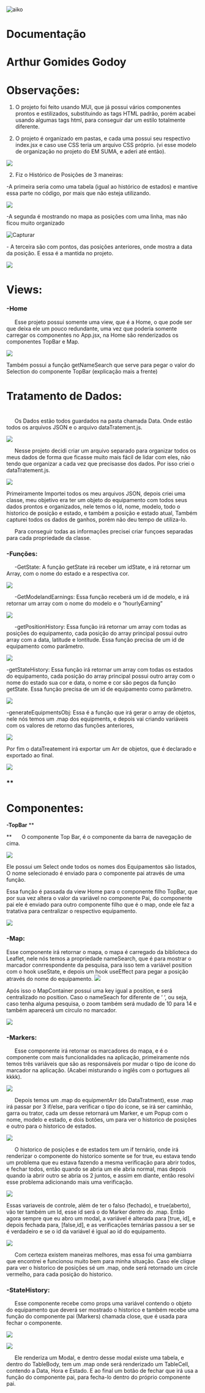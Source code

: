 ![aiko](Aspose.Words.9b1917df-3c40-492a-85e7-aa8648c56ee8.001.png)

#
# **Documentação**
# **Arthur Gomides Godoy**

# **Observações:**

1. O projeto foi feito usando MUI, que já possui vários componentes prontos e estilizados, substituindo as tags HTML padrão, porém acabei usando algumas tags html, para conseguir dar um estilo totalmente diferente.

2. O projeto é organizado em pastas, e cada uma possui seu respectivo index.jsx e caso use CSS teria um arquivo CSS próprio. (vi esse modelo de organização no projeto do EM SUMA, e aderi até então).

![](Aspose.Words.9b1917df-3c40-492a-85e7-aa8648c56ee8.002.png)

2. Fiz o Histórico de Posições de 3 maneiras:

-A primeira seria como uma tabela (igual ao histórico de estados) e mantive essa parte no código, por mais que não esteja utilizando.

![](Aspose.Words.9b1917df-3c40-492a-85e7-aa8648c56ee8.003.png)

-A segunda é mostrando no mapa as posições com uma linha, mas não ficou muito organizado

![Capturar](Aspose.Words.9b1917df-3c40-492a-85e7-aa8648c56ee8.004.png)

\- A terceira são com pontos, das posições anteriores, onde mostra a data da posição. E essa é a mantida no projeto.

![](Aspose.Words.9b1917df-3c40-492a-85e7-aa8648c56ee8.005.png)
# **Views:**

### **-Home**

`	`Esse projeto possui somente uma view, que é a Home, o que pode ser que deixa ele um pouco redundante, uma vez que poderia somente carregar os componentes no App.jsx, na Home são renderizados os componentes TopBar 	e Map.

![](Aspose.Words.9b1917df-3c40-492a-85e7-aa8648c56ee8.006.png)

Também possui a função getNameSearch que serve para pegar o valor do Selection do componente TopBar (explicação mais a frente)


# **Tratamento de Dados:**
#
`	`Os Dados estão todos guardados na pasta chamada Data. Onde estão todos os arquivos JSON e o arquivo dataTratement.js.

![](Aspose.Words.9b1917df-3c40-492a-85e7-aa8648c56ee8.007.png)

`	`Nesse projeto decidi criar um arquivo separado para organizar todos os meus dados de forma que ficasse muito mais fácil de lidar com eles, não tendo que organizar a cada vez que precisasse dos dados. Por isso criei o dataTratement.js.

![](Aspose.Words.9b1917df-3c40-492a-85e7-aa8648c56ee8.008.png)

Primeiramente Importei todos os meu arquivos JSON, depois criei uma classe, meu objetivo era ter um objeto do equipamento com todos seus dados prontos e organizados, nele temos o Id, nome, modelo, todo o historico de posição e estado, e também a posição e estado atual, Também capturei todos os dados de ganhos, porém não deu tempo de utiliza-lo.

`	`Para conseguir todas as informações precisei criar funçoes separadas para cada propriedade da classe.
###
### **-Funções:**
`	`-GetState: A função getState irá receber um idState, e irá retornar um Array, com o nome do estado e a respectiva cor.

![](Aspose.Words.9b1917df-3c40-492a-85e7-aa8648c56ee8.009.png)

`	`-GetModelandEarnings: Essa função receberá um id de modelo, e irá retornar um array com o nome do modelo e o “hourlyEarning”

![](Aspose.Words.9b1917df-3c40-492a-85e7-aa8648c56ee8.010.png)

`	`-getPositionHistory: Essa função irá retornar um array com todas as posições do equipamento, cada posição do array principal possui outro array com a data, latitude e lontitude. Essa função precisa de um id de equipamento como parâmetro.

![](Aspose.Words.9b1917df-3c40-492a-85e7-aa8648c56ee8.011.png)







-getStateHistory: Essa função irá retornar um array com todas os estados do equipamento, cada posição do array principal possui outro array com o nome do estado sua cor e data, o nome e cor são pegos da função getState. Essa função precisa de um id de equipamento como parâmetro.

![](Aspose.Words.9b1917df-3c40-492a-85e7-aa8648c56ee8.012.png)

-generateEquipmentsObj: Essa é a função que irá gerar o array de objetos, nele nós temos um .map dos equipments, e depois vai criando variáveis com os valores de retorno das funções anteriores, 

![](Aspose.Words.9b1917df-3c40-492a-85e7-aa8648c56ee8.013.png)

Por fim o dataTreatement irá exportar um Arr de objetos, que é declarado e exportado ao final.

![](Aspose.Words.9b1917df-3c40-492a-85e7-aa8648c56ee8.014.png)

### **
# **Componentes:**

**-TopBar**
**

**
`	`O componente Top Bar, é o componente da barra de navegação de cima.

![](Aspose.Words.9b1917df-3c40-492a-85e7-aa8648c56ee8.015.png)



Ele possui um Select onde todos os nomes dos Equipamentos são listados, O nome selecionado é enviado para o componente pai através de uma função.

Essa função é passada da view Home para o componente filho TopBar, que por sua vez altera o valor da variável no componente Pai, do componente pai ele é enviado para outro componente filho que é o map, onde ele faz a  tratativa para centralizar o respectivo equipamento.

![](Aspose.Words.9b1917df-3c40-492a-85e7-aa8648c56ee8.016.png)
### **-Map:**
Esse componente irá retornar o mapa, o mapa é carregado da biblioteca do Leaflet, nele nós temos a propriedade nameSearch, que é para mostrar o marcador conrrespondente da pesquisa, para isso tem a variável position com o hook useState, e depois um hook useEffect para pegar a posição através do nome do equipamento. ![](Aspose.Words.9b1917df-3c40-492a-85e7-aa8648c56ee8.017.png)

Após isso o MapContainer possui uma key igual a position, e será centralizado no position. Caso o nameSeach for diferente de ‘ ‘, ou seja, caso tenha alguma pesquisa, o zoom também será mudado de 10 para 14 e também aparecerá um círculo no marcador.

![](Aspose.Words.9b1917df-3c40-492a-85e7-aa8648c56ee8.018.png)

### **-Markers:**
`	`Esse componente irá retornar os marcadores do mapa, e é o componente com mais funcionalidades na aplicação, primeiramente nós temos três variáveis que são as responsáveis por mudar o tipo de ícone do marcador na aplicação. (Acabei misturando o inglês com o portugues ali kkkk).

![](Aspose.Words.9b1917df-3c40-492a-85e7-aa8648c56ee8.019.png)



`	`Depois temos um .map do equipmentArr (do DataTratment), esse .map irá passar por 3 if/else, para verificar o tipo do ícone, se irá ser caminhão, garra ou trator,  cada um desse retornará um Marker, e um Popup com o nome, modelo e estado, e dois botões, um para ver o historico de posições e outro para o historico de estados. 

![](Aspose.Words.9b1917df-3c40-492a-85e7-aa8648c56ee8.020.png)

`	`O historico de posições e de estados tem um if ternário, onde irá renderizar o componente do historico somente se for true, eu estava tendo um problema que eu estava fazendo a mesma verificação para abrir todos, e fechar todos, então quando se abria um ele abria normal, mas depois quando ia abrir outro se abria os 2 juntos, e assim em diante, então resolvi esse problema adicionando mais uma verificação.

![](Aspose.Words.9b1917df-3c40-492a-85e7-aa8648c56ee8.021.png)

Essas variaveis de controle, além de ter o falso (fechado), e true(aberto), vão ter também um Id, esse id será o do Marker dentro do .map. Então agora sempre que eu abro um modal, a variável é alterada para [true, id], e depois fechada para, [false,id], e as verificações ternárias passou a ser se é verdadeiro e se o id da variável é igual ao id do equipamento.

![](Aspose.Words.9b1917df-3c40-492a-85e7-aa8648c56ee8.022.png)

`	`Com certeza existem maneiras melhores, mas essa foi uma gambiarra que encontrei e funcionou muito bem para minha situação. Caso ele clique para ver o historico de posições sé um .map, onde será retornado um circle vermelho, para cada posição do historico. 

### **-StateHistory:**
`	`Esse componente recebe como props uma variável contendo o objeto do equipamento que deverá ser mostrado o historico e também recebe uma função do componente pai (Markers) chamada close, que é usada para fechar o componente.

![](Aspose.Words.9b1917df-3c40-492a-85e7-aa8648c56ee8.023.png)

![](Aspose.Words.9b1917df-3c40-492a-85e7-aa8648c56ee8.024.png)

`	`Ele renderiza um Modal, e dentro desse modal existe uma tabela,  e dentro do TableBody, tem um .map onde será renderizado um TableCell, contendo a Data, Hora e Estado. E ao final um botão de fechar que irá usa a função do componente pai, para fecha-lo dentro do próprio componente pai.
